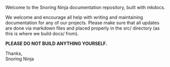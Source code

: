 Welcome to the Snoring Ninja documentation repository, built with mkdocs.  

We welcome and encourage all help with writing and maintaining documentation for any of our projects.  Please make sure
that all updates are done via markdown files and placed properly in the src/ directory (as this is where we build docs/
from).  

**PLEASE DO NOT BUILD ANYTHING YOURSELF.**   

Thanks,  
Snoring Ninja